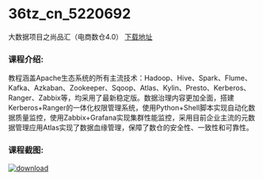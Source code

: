 # 36tz_cn_5220692
大数据项目之尚品汇（电商数仓4.0）
[下载地址](http://www.36tz.cn/article/5220692 "下载地址")
### 课程介绍:
教程涵盖Apache生态系统的所有主流技术：Hadoop、Hive、Spark、Flume、Kafka、Azkaban、Zookeeper、Sqoop、Atlas、Kylin、Presto、Kerberos、Ranger、Zabbix等，均采用了最新稳定版。数据治理内容更加全面，搭建Kerberos+Ranger的一体化权限管理系统，使用Python+Shell脚本实现自动化数据质量监控，使用Zabbix+Grafana实现集群性能监控，采用目前企业主流的元数据管理应用Atlas实现了数据血缘管理，保障了数仓的安全性、一致性和可靠性。

### 课程截图:
[![download](http://36tz.cn/muke_img/2021_08_2-22.png "下载地址")](http://www.36tz.cn "下载地址")
